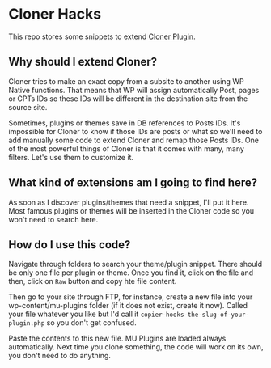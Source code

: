 # Cloner Hacks #

This repo stores some snippets to extend  [Cloner Plugin](https://premium.wpmudev.org/project/cloner/).


## Why should I extend Cloner? ##

Cloner tries to make an exact copy from a subsite to another using WP Native functions. That means that WP will assign automatically Post, pages or CPTs IDs so these IDs will be different in the destination site from the source site.

Sometimes, plugins or themes save in DB references to Posts IDs. It's impossible for Cloner to know if those IDs are posts or what so we'll need to add manually some code to extend Cloner and remap those Posts IDs. One of the most powerful things of Cloner is that it comes with many, many filters. Let's use them to customize it.

## What kind of extensions am I going to find here? ##

As soon as I discover plugins/themes that need a snippet, I'll put it here. Most famous plugins or themes will be inserted in the Cloner code so you won't need to search here.

## How do I use this code? ##

Navigate through folders to search your theme/plugin snippet. There should be only one file per plugin or theme. Once you find it, click on the file and then, click on `Raw` button and copy hte file content.

Then go to your site through FTP, for instance, create a new file into your wp-content/mu-plugins folder (if it does not exist, create it now). Called your file whatever you like but I'd call it `copier-hooks-the-slug-of-your-plugin.php` so you don't get confused.

Paste the contents to this new file. MU Plugins are loaded always automatically. Next time you clone something, the code will work on its own, you don't need to do anything.
